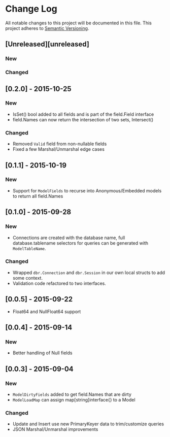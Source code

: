 # Change Log
All notable changes to this project will be documented in this file.
This project adheres to [Semantic Versioning](http://semver.org/).

## [Unreleased][unreleased]
### New
### Changed

## [0.2.0] - 2015-10-25
### New
- IsSet() bool added to all fields and is part of the field.Field interface
- field.Names can now return the intersection of two sets, Intersect()
### Changed
- Removed `Valid` field from non-nullable fields
- Fixed a few Marshal/Unmarshal edge cases


## [0.1.1] - 2015-10-19
### New
- Support for `ModelFields` to recurse into Anonymous/Embedded models to return all field.Names

## [0.1.0] - 2015-09-28
### New
- Connections are created with the database name, full database.tablename selectors for queries
  can be generated with `ModelTableName`.
### Changed
- Wrapped `dbr.Connection` and `dbr.Session` in our own local structs to add some context.
- Validation code refactored to two interfaces.


## [0.0.5] - 2015-09-22
- Float64 and NullFloat64 support

## [0.0.4] - 2015-09-14
### New
- Better handling of Null fields

## [0.0.3] - 2015-09-04
### New
- `ModelDirtyFields` added to get field.Names that are dirty
- `ModelLoadMap` can assign map[string]interface{} to a Model

### Changed
- Update and Insert use new PrimaryKeyer data to trim/customize queries
- JSON Marshal/Unmarshal improvements
